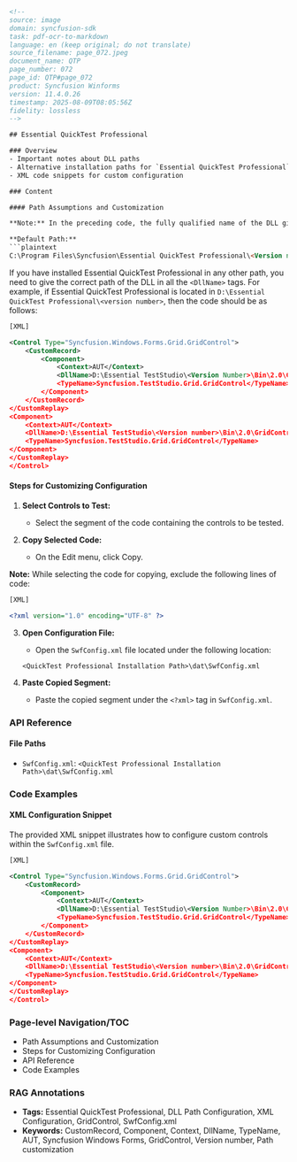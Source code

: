 ```html
<!--
source: image
domain: syncfusion-sdk
task: pdf-ocr-to-markdown
language: en (keep original; do not translate)
source_filename: page_072.jpeg
document_name: QTP
page_number: 072
page_id: QTP#page_072
product: Syncfusion Winforms
version: 11.4.0.26
timestamp: 2025-08-09T08:05:56Z
fidelity: lossless
-->

## Essential QuickTest Professional

### Overview
- Important notes about DLL paths
- Alternative installation paths for `Essential QuickTest Professional`
- XML code snippets for custom configuration

### Content

#### Path Assumptions and Customization

**Note:** In the preceding code, the fully qualified name of the DLL given in the `<DllName>` tag assumes that you have installed the Essential QuickTest Professional in the following default path:

**Default Path:**
```plaintext
C:\Program Files\Syncfusion\Essential QuickTest Professional\<Version number>\
```

If you have installed Essential QuickTest Professional in any other path, you need to give the correct path of the DLL in all the `<DllName>` tags. For example, if Essential QuickTest Professional is located in `D:\Essential QuickTest Professional\<version number>`, then the code should be as follows:

```xml
[XML]

<Control Type="Syncfusion.Windows.Forms.Grid.GridControl">
    <CustomRecord>
        <Component>
            <Context>AUT</Context>
            <DllName>D:\Essential TestStudio\<Version Number>\Bin\2.0\GridControl.dll</DllName>
            <TypeName>Syncfusion.TestStudio.Grid.GridControl</TypeName>
        </Component>
    </CustomRecord>
</CustomReplay>
<Component>
    <Context>AUT</Context>
    <DllName>D:\Essential TestStudio\<Version number>\Bin\2.0\GridControl.dll</DllName>
    <TypeName>Syncfusion.TestStudio.Grid.GridControl</TypeName>
</Component>
</CustomReplay>
</Control>
```

#### Steps for Customizing Configuration

1. **Select Controls to Test:**
   - Select the segment of the code containing the controls to be tested.

2. **Copy Selected Code:**
   - On the Edit menu, click Copy.

**Note:** While selecting the code for copying, exclude the following lines of code:

```xml
[XML]

<?xml version="1.0" encoding="UTF-8" ?>
```

3. **Open Configuration File:**
   - Open the `SwfConfig.xml` file located under the following location:
   ```plaintext
   <QuickTest Professional Installation Path>\dat\SwfConfig.xml
   ```

4. **Paste Copied Segment:**
   - Paste the copied segment under the `<?xml>` tag in `SwfConfig.xml`.

### API Reference

#### File Paths
- `SwfConfig.xml`: `<QuickTest Professional Installation Path>\dat\SwfConfig.xml`

### Code Examples

#### XML Configuration Snippet
The provided XML snippet illustrates how to configure custom controls within the `SwfConfig.xml` file.

```xml
[XML]

<Control Type="Syncfusion.Windows.Forms.Grid.GridControl">
    <CustomRecord>
        <Component>
            <Context>AUT</Context>
            <DllName>D:\Essential TestStudio\<Version Number>\Bin\2.0\GridControl.dll</DllName>
            <TypeName>Syncfusion.TestStudio.Grid.GridControl</TypeName>
        </Component>
    </CustomRecord>
</CustomReplay>
<Component>
    <Context>AUT</Context>
    <DllName>D:\Essential TestStudio\<Version number>\Bin\2.0\GridControl.dll</DllName>
    <TypeName>Syncfusion.TestStudio.Grid.GridControl</TypeName>
</Component>
</CustomReplay>
</Control>
```

### Page-level Navigation/TOC
- Path Assumptions and Customization
- Steps for Customizing Configuration
- API Reference
- Code Examples

### RAG Annotations
- **Tags:** Essential QuickTest Professional, DLL Path Configuration, XML Configuration, GridControl, SwfConfig.xml
- **Keywords:** CustomRecord, Component, Context, DllName, TypeName, AUT, Syncfusion Windows Forms, GridControl, Version number, Path customization
```